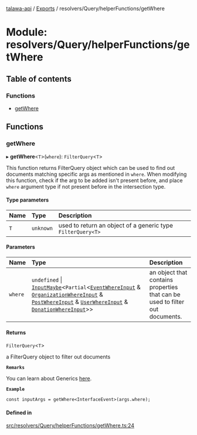 [talawa-api](../README.md) / [Exports](../modules.md) / resolvers/Query/helperFunctions/getWhere

# Module: resolvers/Query/helperFunctions/getWhere

## Table of contents

### Functions

- [getWhere](resolvers_Query_helperFunctions_getWhere.md#getwhere)

## Functions

### getWhere

▸ **getWhere**\<`T`\>(`where`): `FilterQuery`\<`T`\>

This function returns FilterQuery object which can be used to find out documents matching specific args as mentioned in `where`.
When modifying this function, check if the arg to be added isn't present before, and place `where` argument
type if not present before in the intersection type.

#### Type parameters

| Name | Type | Description |
| :------ | :------ | :------ |
| `T` | `unknown` | used to return an object of a generic type `FilterQuery<T>` |

#### Parameters

| Name | Type | Description |
| :------ | :------ | :------ |
| `where` | `undefined` \| [`InputMaybe`](types_generatedGraphQLTypes.md#inputmaybe)\<`Partial`\<[`EventWhereInput`](types_generatedGraphQLTypes.md#eventwhereinput) & [`OrganizationWhereInput`](types_generatedGraphQLTypes.md#organizationwhereinput) & [`PostWhereInput`](types_generatedGraphQLTypes.md#postwhereinput) & [`UserWhereInput`](types_generatedGraphQLTypes.md#userwhereinput) & [`DonationWhereInput`](types_generatedGraphQLTypes.md#donationwhereinput)\>\> | an object that contains properties that can be used to filter out documents. |

#### Returns

`FilterQuery`\<`T`\>

a FilterQuery object to filter out documents

**`Remarks`**

You can learn about Generics [here](https://www.typescriptlang.org/docs/handbook/2/generics.html).

**`Example`**

```
const inputArgs = getWhere<InterfaceEvent>(args.where);
```

#### Defined in

[src/resolvers/Query/helperFunctions/getWhere.ts:24](https://github.com/PalisadoesFoundation/talawa-api/blob/ac416c4/src/resolvers/Query/helperFunctions/getWhere.ts#L24)
